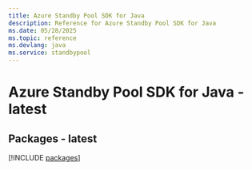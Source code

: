 ```yaml
---
title: Azure Standby Pool SDK for Java
description: Reference for Azure Standby Pool SDK for Java
ms.date: 05/28/2025
ms.topic: reference
ms.devlang: java
ms.service: standbypool
---
```

# Azure Standby Pool SDK for Java - latest
## Packages - latest
[!INCLUDE [packages](standby-pool-index.md)]